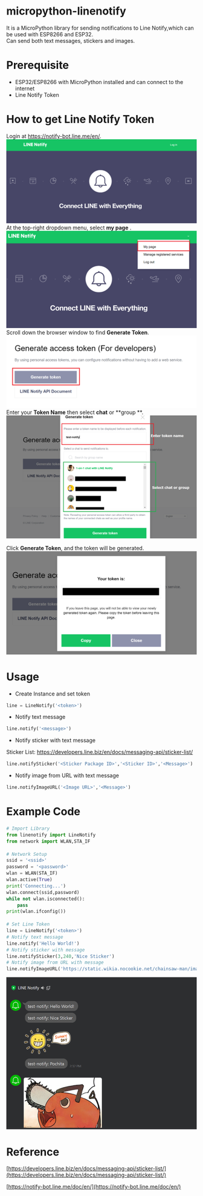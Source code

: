 # micropython-linenotify
It is a MicroPython library for sending notifications to Line Notify,which can be used with ESP8266 and ESP32.     
Can send both text messages, stickers and images.

# Prerequisite
- ESP32/ESP8266 with MicroPython installed and can connect to the internet 
- Line Notify Token

# How to get Line Notify Token
Login at https://notify-bot.line.me/en/.
![](https://github.com/PerfecXX/MicroPython_LineNotify/blob/main/doc/image/1_linePage.png?raw=true)
At the top-right dropdown menu, select **my page** .
![](https://github.com/PerfecXX/MicroPython_LineNotify/blob/main/doc/image/3_selectMyPage.png?raw=true)
Scroll down the browser window to find **Generate Token**.
![](https://github.com/PerfecXX/MicroPython_LineNotify/blob/main/doc/image/4_GenerateToken.png?raw=true)
Enter your **Token Name** then select **chat** or **group **.
![](https://github.com/PerfecXX/MicroPython_LineNotify/blob/main/doc/image/5_GenToken.png?raw=true)

Click **Generate Token**, and the token will be generated.
![](https://github.com/PerfecXX/MicroPython_LineNotify/blob/main/doc/image/6_copyToken.png?raw=true)

# Usage 
- Create Instance and set token
```python
line = LineNotify('<token>')
```
- Notify text message
```python
line.notify('<message>')
```
- Notify sticker with text message

Sticker List: https://developers.line.biz/en/docs/messaging-api/sticker-list/ 
```python
line.notifySticker('<Sticker Package ID>','<Sticker ID>','<Message>')
```
- Notify image from URL with text message
```python
line.notifyImageURL('<Image URL>','<Message>')
```

# Example Code
```python
# Import Library
from linenotify import LineNotify
from network import WLAN,STA_IF

# Network Setup
ssid = '<ssid>'
password = '<password>'
wlan = WLAN(STA_IF)
wlan.active(True)
print('Connecting...')
wlan.connect(ssid,password)
while not wlan.isconnected():
    pass
print(wlan.ifconfig())

# Set Line Token 
line = LineNotify('<token>')
# Notify text message 
line.notify('Hello World!')
# Notify sticker with message
line.notifySticker(3,240,'Nice Sticker')
# Notify image from URL with message
line.notifyImageURL('https://static.wikia.nocookie.net/chainsaw-man/images/1/1b/Pochita.PNG','Pochita')

```

![](https://github.com/PerfecXX/MicroPython_LineNotify/blob/main/doc/image/8_result.png?raw=true)

# Reference 

[https://developers.line.biz/en/docs/messaging-api/sticker-list/](https://developers.line.biz/en/docs/messaging-api/sticker-list/)

[https://notify-bot.line.me/doc/en/](https://notify-bot.line.me/doc/en/)


